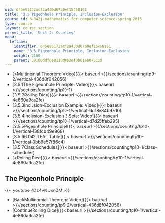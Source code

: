 ```yaml
---
uid: d45e95172acf2a430d67a0ef15468161
title: '3.5 Pigeonhole Principle, Inclusion-Exclusion'
course_id: 6-042j-mathematics-for-computer-science-spring-2015
type: course
layout: course_section
parent_title: 'Unit 3: Counting'
menu:
  leftnav:
    identifier: d45e95172acf2a430d67a0ef15468161
    name: '3.5 Pigeonhole Principle, Inclusion-Exclusion'
    weight: 2150
    parent: 39106ddf6e8110d0b3ef0b61eb07512d
---
```


*   [<Multinomial Theorem: Video]({{< baseurl >}}/sections/counting/tp9-2/vertical-436d8f042056)
*   [3.5.1The Pigeonhole Principle: Video]({{< baseurl >}}/sections/counting/tp10-1)
*   [3.5.2Rolling Dice]({{< baseurl >}}/sections/counting/tp10-1/vertical-4e860a9da2fe)
*   [3.5.3Inclusion-Exclusion Example: Video]({{< baseurl >}}/sections/counting/tp10-1/vertical-6d18e84b97d0)
*   [3.5.4Inclusion-Exclusion 2 Sets: Video]({{< baseurl >}}/sections/counting/tp10-1/vertical-d7d25ffeb295)
*   [3.5.5Pigeonhole Principle]({{< baseurl >}}/sections/counting/tp10-1/vertical-138fcb49e968)
*   [3.5.66.042 TEAL Table]({{< baseurl >}}/sections/counting/tp10-1/vertical-0bb6e57f86c4)
*   [3.5.7Class Schedules]({{< baseurl >}}/sections/counting/tp10-1/class-schedules)
*   [\>Rolling Dice]({{< baseurl >}}/sections/counting/tp10-1/vertical-4e860a9da2fe)

The Pigeonhole Principle
------------------------

{{< youtube 4Dz4vNUxnZM >}}

*   [BackMultinomial Theorem: Video]({{< baseurl >}}/sections/counting/tp9-2/vertical-436d8f042056)
*   [ContinueRolling Dice]({{< baseurl >}}/sections/counting/tp10-1/vertical-4e860a9da2fe)